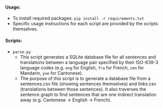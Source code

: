 #### Usage:
- To install required packages: `pip install -r requirements.txt`
- Specific usage instructions for each script are provided by the scripts themselves.

#### Scripts:
- `parse.py`
  - This script generates a SQLite database file for all sentences and translations between a language pair specified by their ISO-639-3 language codes (e.g. `eng` for English, `fra` for French, `cmn` for Mandarin, `yue` for Cantonese).
  - The purpose of this script is to generate a database file from a sentences.csv file (showing sentences themselves) and links.csv (translations between those sentences). It also traverses the sentence graph to find sentences that are one indirect translation away (e.g. Cantonese -> English -> French).
